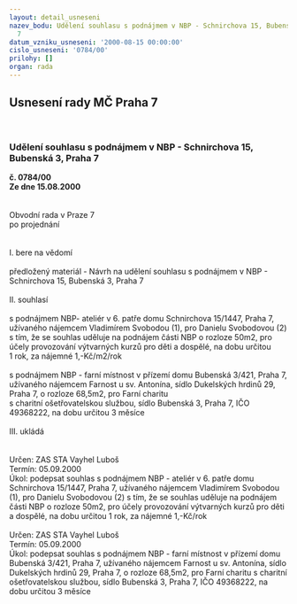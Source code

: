 ```yaml
---
layout: detail_usneseni
nazev_bodu: Udělení souhlasu s podnájmem v NBP - Schnirchova 15, Bubenská 3, Praha
  7
datum_vzniku_usneseni: '2000-08-15 00:00:00'
cislo_usneseni: '0784/00'
prilohy: []
organ: rada
---
```

<div id="ucUsn_pList" class="usn">
	<span><h2>Usnesení rady MČ Praha 7 </h2>
<br></span><div class="standBody">
<span><h3>Udělení souhlasu s podnájmem v NBP - Schnirchova 15, Bubenská 3, Praha 7</h3></span><div class="center">
		<strong>č. 0784/00</strong><br>
	</div>
<div class="center">
		<strong>Ze dne 15.08.2000</strong><br><br>
	</div>     <br>Obvodní rada v Praze 7<br>po projednání<br><br><br>I.	bere na vědomí<br><br> předložený materiál - Návrh na udělení souhlasu s podnájmem v NBP - Schnirchova 15, Bubenská 3, Praha 7<br><br>II.	souhlasí <br><br>s podnájmem  NBP- ateliér v 6. patře domu Schnirchova 15/1447, Praha 7, užívaného nájemcem Vladimírem Svobodou (1), pro Danielu Svobodovou (2) s tím, že se souhlas uděluje na podnájem části NBP o rozloze 50m2, pro účely provozování výtvarných kurzů pro děti a dospělé, na dobu určitou <br>1 rok, za nájemné 1,-Kč/m2/rok<br><br>s podnájmem NBP - farní místnost v přízemí domu Bubenská 3/421, Praha 7, užívaného nájemcem Farnost u sv. Antonína, sídlo Dukelských hrdinů 29, Praha 7, o rozloze 68,5m2, pro Farní charitu <br>s charitní ošetřovatelskou službou, sídlo Bubenská 3, Praha 7, IČO 49368222, na dobu určitou 3 měsíce <br> <br>III.	ukládá <br><br> <br> Určen:	     	ZAS STA Vayhel Luboš<br>Termín: 05.09.2000<br>Úkol:	podepsat souhlas s podnájmem NBP - ateliér v 6. patře domu Schnirchova 15/1447, Praha 7, užívaného nájemcem Vladimírem Svobodou (1), pro Danielu Svobodovou (2) s tím, že se souhlas uděluje na podnájem části NBP o rozloze 50m2, pro účely provozování výtvarných kurzů pro děti a dospělé, na dobu určitou 1 rok, za nájemné 1,-Kč/rok<br><br>  Určen:	     	ZAS STA Vayhel Luboš<br>Termín: 05.09.2000<br>Úkol:	podepsat souhlas s podnájmem NBP - farní místnost v přízemí domu Bubenská 3/421, Praha 7, užívaného nájemcem Farnost u sv. Antonína, sídlo Dukelských hrdinů 29, Praha 7, o rozloze 68,5m2, pro Farní charitu s charitní ošetřovatelskou službou, sídlo Bubenská 3, Praha 7, IČO 49368222, na dobu určitou 3 měsíce <br><br> </div>
</div>